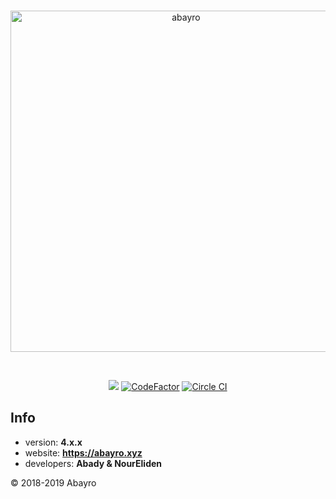 <div align="center">
<p>
     <br />
<a href="https://abayro.xyz"><img src="https://i.imgur.com/910zKA7.png" width="546" alt="abayro">
</p>
    <br />
<p>
<a href="https://www.codacy.com?utm_source=github.com&amp;utm_medium=referral&amp;utm_content=abayro/abayro&amp;utm_campaign=Badge_Grade"><img src="https://api.codacy.com/project/badge/Grade/d2b9adf32ac14713801100bea16b53a4"/></a>
<a href="https://www.codefactor.io/repository/github/abayro/abayro"><img src="https://www.codefactor.io/repository/github/abayro/abayro/badge" alt="CodeFactor" /></a>
<a href="https://circleci.com/gh/abayro"> <img src="https://circleci.com/gh/abayro/abayro.svg?style=svg&circle-token=11277ce31161184c64ef07332039c07f60f9c521" alt="Circle CI" /></a>  </p>
</div>

## Info
- version: **4.x.x**
- website: **https://abayro.xyz**
- developers: **Abady & NourEliden**

© 2018-2019 Abayro
